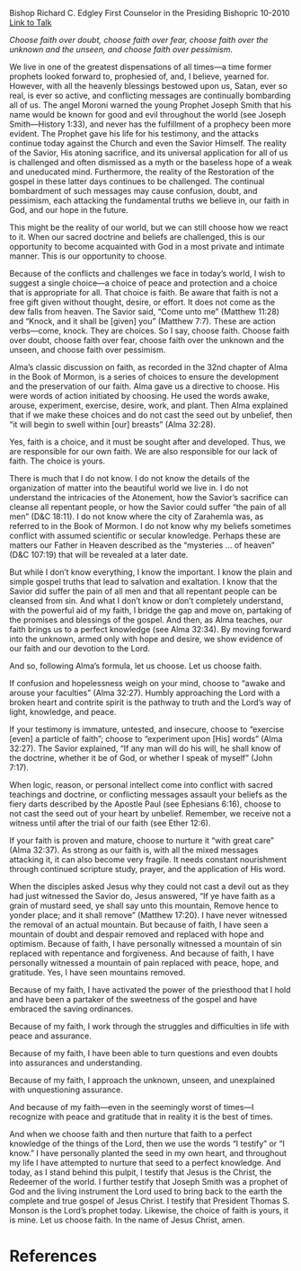 Bishop Richard C. Edgley
First Counselor in the Presiding Bishopric
10-2010
[Link to Talk](https://www.churchofjesuschrist.org/study/general-conference/2010/10/faith-the-choice-is-yours?lang=eng)

_Choose faith over doubt, choose faith over fear, choose faith over the unknown and the unseen, and choose faith over pessimism._

We live in one of the greatest dispensations of all times—a time former prophets looked forward to, prophesied of, and, I believe, yearned for. However, with all the heavenly blessings bestowed upon us, Satan, ever so real, is ever so active, and conflicting messages are continually bombarding all of us. The angel Moroni warned the young Prophet Joseph Smith that his name would be known for good and evil throughout the world (see Joseph Smith—History 1:33), and never has the fulfillment of a prophecy been more evident. The Prophet gave his life for his testimony, and the attacks continue today against the Church and even the Savior Himself. The reality of the Savior, His atoning sacrifice, and its universal application for all of us is challenged and often dismissed as a myth or the baseless hope of a weak and uneducated mind. Furthermore, the reality of the Restoration of the gospel in these latter days continues to be challenged. The continual bombardment of such messages may cause confusion, doubt, and pessimism, each attacking the fundamental truths we believe in, our faith in God, and our hope in the future.

This might be the reality of our world, but we can still choose how we react to it. When our sacred doctrine and beliefs are challenged, this is our opportunity to become acquainted with God in a most private and intimate manner. This is our opportunity to choose.

Because of the conflicts and challenges we face in today’s world, I wish to suggest a single choice—a choice of peace and protection and a choice that is appropriate for all. That choice is faith. Be aware that faith is not a free gift given without thought, desire, or effort. It does not come as the dew falls from heaven. The Savior said, “Come unto me” (Matthew 11:28) and “Knock, and it shall be [given] you” (Matthew 7:7). These are action verbs—come, knock. They are choices. So I say, choose faith. Choose faith over doubt, choose faith over fear, choose faith over the unknown and the unseen, and choose faith over pessimism.



Alma’s classic discussion on faith, as recorded in the 32nd chapter of Alma in the Book of Mormon, is a series of choices to ensure the development and the preservation of our faith. Alma gave us a directive to choose. His were words of action initiated by choosing. He used the words awake, arouse, experiment, exercise, desire, work, and plant. Then Alma explained that if we make these choices and do not cast the seed out by unbelief, then “it will begin to swell within [our] breasts” (Alma 32:28).

Yes, faith is a choice, and it must be sought after and developed. Thus, we are responsible for our own faith. We are also responsible for our lack of faith. The choice is yours.

There is much that I do not know. I do not know the details of the organization of matter into the beautiful world we live in. I do not understand the intricacies of the Atonement, how the Savior’s sacrifice can cleanse all repentant people, or how the Savior could suffer “the pain of all men” (D&C 18:11). I do not know where the city of Zarahemla was, as referred to in the Book of Mormon. I do not know why my beliefs sometimes conflict with assumed scientific or secular knowledge. Perhaps these are matters our Father in Heaven described as the “mysteries … of heaven” (D&C 107:19) that will be revealed at a later date.

But while I don’t know everything, I know the important. I know the plain and simple gospel truths that lead to salvation and exaltation. I know that the Savior did suffer the pain of all men and that all repentant people can be cleansed from sin. And what I don’t know or don’t completely understand, with the powerful aid of my faith, I bridge the gap and move on, partaking of the promises and blessings of the gospel. And then, as Alma teaches, our faith brings us to a perfect knowledge (see Alma 32:34). By moving forward into the unknown, armed only with hope and desire, we show evidence of our faith and our devotion to the Lord.

And so, following Alma’s formula, let us choose. Let us choose faith.





If confusion and hopelessness weigh on your mind, choose to “awake and arouse your faculties” (Alma 32:27). Humbly approaching the Lord with a broken heart and contrite spirit is the pathway to truth and the Lord’s way of light, knowledge, and peace.





If your testimony is immature, untested, and insecure, choose to “exercise [even] a particle of faith”; choose to “experiment upon [His] words” (Alma 32:27). The Savior explained, “If any man will do his will, he shall know of the doctrine, whether it be of God, or whether I speak of myself” (John 7:17).





When logic, reason, or personal intellect come into conflict with sacred teachings and doctrine, or conflicting messages assault your beliefs as the fiery darts described by the Apostle Paul (see Ephesians 6:16), choose to not cast the seed out of your heart by unbelief. Remember, we receive not a witness until after the trial of our faith (see Ether 12:6).





If your faith is proven and mature, choose to nurture it “with great care” (Alma 32:37). As strong as our faith is, with all the mixed messages attacking it, it can also become very fragile. It needs constant nourishment through continued scripture study, prayer, and the application of His word.





When the disciples asked Jesus why they could not cast a devil out as they had just witnessed the Savior do, Jesus answered, “If ye have faith as a grain of mustard seed, ye shall say unto this mountain, Remove hence to yonder place; and it shall remove” (Matthew 17:20). I have never witnessed the removal of an actual mountain. But because of faith, I have seen a mountain of doubt and despair removed and replaced with hope and optimism. Because of faith, I have personally witnessed a mountain of sin replaced with repentance and forgiveness. And because of faith, I have personally witnessed a mountain of pain replaced with peace, hope, and gratitude. Yes, I have seen mountains removed.





Because of my faith, I have activated the power of the priesthood that I hold and have been a partaker of the sweetness of the gospel and have embraced the saving ordinances.





Because of my faith, I work through the struggles and difficulties in life with peace and assurance.





Because of my faith, I have been able to turn questions and even doubts into assurances and understanding.





Because of my faith, I approach the unknown, unseen, and unexplained with unquestioning assurance.





And because of my faith—even in the seemingly worst of times—I recognize with peace and gratitude that in reality it is the best of times.





And when we choose faith and then nurture that faith to a perfect knowledge of the things of the Lord, then we use the words “I testify” or “I know.” I have personally planted the seed in my own heart, and throughout my life I have attempted to nurture that seed to a perfect knowledge. And today, as I stand behind this pulpit, I testify that Jesus is the Christ, the Redeemer of the world. I further testify that Joseph Smith was a prophet of God and the living instrument the Lord used to bring back to the earth the complete and true gospel of Jesus Christ. I testify that President Thomas S. Monson is the Lord’s prophet today. Likewise, the choice of faith is yours, it is mine. Let us choose faith. In the name of Jesus Christ, amen.

# References
